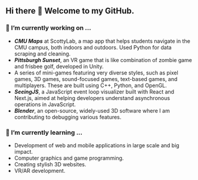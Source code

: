 ## Hi there 👋 Welcome to my GitHub.

### 🔭 I’m currently working on ...
- _**CMU Maps**_ at ScottyLab, a map app that helps students navigate in the CMU campus, both indoors and outdoors. Used Python for data scraping and cleaning.
- _**Pittsburgh Sunset**_, an VR game that is like combination of zombie game and frisbee golf, developed in Unity.
- A series of mini-games featuring very diverse styles, such as pixel games, 3D games, sound-focused games, text-based games, and multiplayers. These are built using C++, Python, and OpenGL.
- _**SeeingJS**_, a JavaScript event loop visualizer built with React and Next.js, aimed at helping developers understand asynchronous operations in JavaScript.
- _**Blender**_, an open-source, widely-used 3D software where I am contributing to debugging various features.
  
### 🌱 I’m currently learning ...
- Development of web and mobile applications in large scale and big impact.
- Computer graphics and game programming.
- Creating stylish 3D websites.
- VR/AR development.

<!--
**tu2463/tu2463** is a ✨ _special_ ✨ repository because its `README.md` (this file) appears on your GitHub profile.

Here are some ideas to get you started:

- 🔭 I’m currently working on ...
- 🌱 I’m currently learning ...
- 👯 I’m looking to collaborate on ...
- 🤔 I’m looking for help with ...
- 💬 Ask me about ...
- 📫 How to reach me: ...
- 😄 Pronouns: ...
- ⚡ Fun fact: ...
-->
